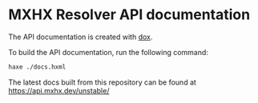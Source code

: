 # MXHX Resolver API documentation

The API documentation is created with [dox](https://github.com/HaxeFoundation/dox).

To build the API documentation, run the following command:

```sh
haxe ./docs.hxml
```

The latest docs built from this repository can be found at https://api.mxhx.dev/unstable/
